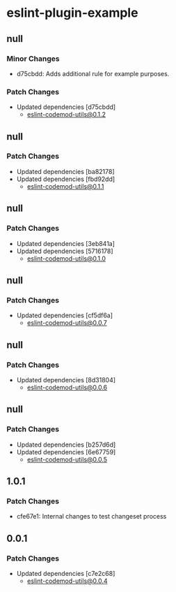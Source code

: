 # eslint-plugin-example

## null

### Minor Changes

- d75cbdd: Adds additional rule for example purposes.

### Patch Changes

- Updated dependencies [d75cbdd]
  - eslint-codemod-utils@0.1.2

## null

### Patch Changes

- Updated dependencies [ba82178]
- Updated dependencies [fbd92dd]
  - eslint-codemod-utils@0.1.1

## null

### Patch Changes

- Updated dependencies [3eb841a]
- Updated dependencies [5716178]
  - eslint-codemod-utils@0.1.0

## null

### Patch Changes

- Updated dependencies [cf5df6a]
  - eslint-codemod-utils@0.0.7

## null

### Patch Changes

- Updated dependencies [8d31804]
  - eslint-codemod-utils@0.0.6

## null

### Patch Changes

- Updated dependencies [b257d6d]
- Updated dependencies [6e67759]
  - eslint-codemod-utils@0.0.5

## 1.0.1

### Patch Changes

- cfe67e1: Internal changes to test changeset process

## 0.0.1

### Patch Changes

- Updated dependencies [c7e2c68]
  - eslint-codemod-utils@0.0.4

